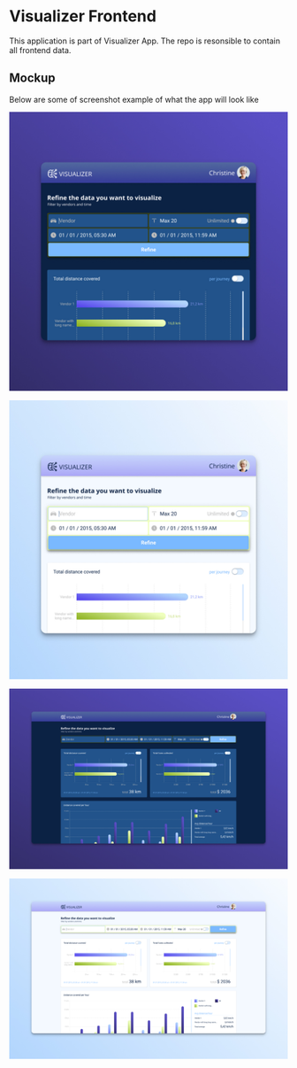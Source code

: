 # Visualizer Frontend

This application is part of Visualizer App. The repo is resonsible to contain all frontend data.

## Mockup

Below are some of screenshot example of what the app will look like

![Tablet Mockup Dark](./static/img/Instagram%20Post%20-%201.jpg)

![Tablet Mockup Light](./static/img/Instagram%20Post%20-%202.jpg)

![Desktop Mockup Dark](./static/img/Instagram%20Post%20-%203.jpg)

![Desktop Mockup Light](./static/img/Instagram%20Post%20-%204.jpg)
